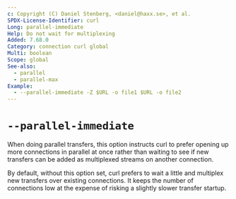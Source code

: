 ```yaml
---
c: Copyright (C) Daniel Stenberg, <daniel@haxx.se>, et al.
SPDX-License-Identifier: curl
Long: parallel-immediate
Help: Do not wait for multiplexing
Added: 7.68.0
Category: connection curl global
Multi: boolean
Scope: global
See-also:
  - parallel
  - parallel-max
Example:
  - --parallel-immediate -Z $URL -o file1 $URL -o file2
---
```


# `--parallel-immediate`

When doing parallel transfers, this option instructs curl to prefer opening up
more connections in parallel at once rather than waiting to see if new
transfers can be added as multiplexed streams on another connection.

By default, without this option set, curl prefers to wait a little and
multiplex new transfers over existing connections. It keeps the number of
connections low at the expense of risking a slightly slower transfer startup.
